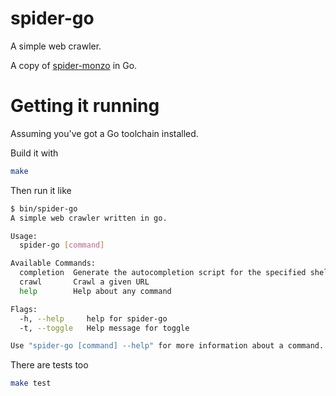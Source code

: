 # spider-go

A simple web crawler.

A copy of [spider-monzo](https://github.com/iangregon/spider-monzo) in Go.

# Getting it running

Assuming you've got a Go toolchain installed.

Build it with

```bash
make
```

Then run it like 

```bash
$ bin/spider-go
A simple web crawler written in go.

Usage:
  spider-go [command]

Available Commands:
  completion  Generate the autocompletion script for the specified shell
  crawl       Crawl a given URL
  help        Help about any command

Flags:
  -h, --help     help for spider-go
  -t, --toggle   Help message for toggle

Use "spider-go [command] --help" for more information about a command.
```

There are tests too

```bash
make test
```

